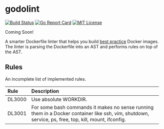 godolint
===
[![Build Status](https://travis-ci.org/zabio3/godolint.svg?branch=master)](https://travis-ci.org/zabio3/godolint)
[![Go Report Card](https://goreportcard.com/badge/github.com/zabio3/godolint)](https://goreportcard.com/report/github.com/zabio3/godolint)
[![MIT License](http://img.shields.io/badge/license-MIT-blue.svg?style=flat)](LICENSE)

Coming Soon!

A smarter Dockerfile linter that helps you build [best practice](https://docs.docker.com/develop/develop-images/dockerfile_best-practices/) Docker images. 
The linter is parsing the Dockerfile into an AST and performs rules on top of the AST. 

## Rules

An incomplete list of implemented rules.

| Rule                                                         | Description                                                                                                                                         |
|:-------------------------------------------------------------|:----------------------------------------------------------------------------------------------------------------------------------------------------|
| DL3000 | Use absolute WORKDIR.                                                                                                                               |
| DL3001 | For some bash commands it makes no sense running them in a Docker container like ssh, vim, shutdown, service, ps, free, top, kill, mount, ifconfig. |